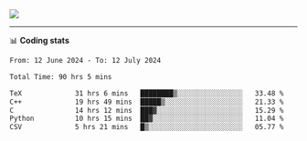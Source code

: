 <picture>
  <source
  srcset="https://github-readme-stats.vercel.app/api?username=sant0s12&show_icons=true&theme=dark"
  media="(prefers-color-scheme: dark)"
  />
  <source
  srcset="https://github-readme-stats.vercel.app/api?username=sant0s12&show_icons=true"
  media="(prefers-color-scheme: light)"
  />
  <img src="https://github-readme-stats.vercel.app/api?username=sant0s12&show_icons=true" />
</picture>

---

📊 **Coding stats**

<!--START_SECTION:waka-->

```txt
From: 12 June 2024 - To: 12 July 2024

Total Time: 90 hrs 5 mins

TeX             31 hrs 6 mins   ████████▒░░░░░░░░░░░░░░░░   33.48 %
C++             19 hrs 49 mins  █████▒░░░░░░░░░░░░░░░░░░░   21.33 %
C               14 hrs 12 mins  ███▓░░░░░░░░░░░░░░░░░░░░░   15.29 %
Python          10 hrs 15 mins  ██▓░░░░░░░░░░░░░░░░░░░░░░   11.04 %
CSV             5 hrs 21 mins   █▒░░░░░░░░░░░░░░░░░░░░░░░   05.77 %
```

<!--END_SECTION:waka-->
